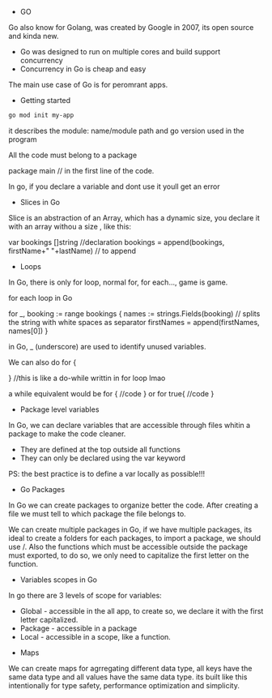 - GO

Go also know for Golang, was created by Google in 2007, its open source and kinda new.

- Go was designed to run on multiple cores and build support concurrency
- Concurrency in Go is cheap and easy

The main use case of Go is for peromrant apps.

- Getting started

```bash
go mod init my-app
```

it describes the module: name/module path and go version used in the program

All the code must belong to a package

package main // in the first line of the code.

In go, if you declare a variable and dont use it youll get an error

- Slices in Go

Slice is an abstraction of an Array, which has a dynamic size, you declare it with an array withou a size , like this:

var bookings []string //declaration
bookings = append(bookings, firstName+" "+lastName) // to append

- Loops

In Go, there is only for loop, normal for, for each..., game is game.

for each loop in Go

for \_, booking := range bookings {
names := strings.Fields(booking) // splits the string with white spaces as separator
firstNames = append(firstNames, names[0])
}

in Go, \_ (underscore) are used to identify unused variables.

We can also do for <condition> {

} //this is like a do-while writtin in for loop lmao

a while equivalent would be for { //code } or for true{ //code }

- Package level variables

In Go, we can declare variables that are accessible through files whitin a package to make the code cleaner.

- They are defined at the top outside all functions
- They can only be declared using the var keyword

PS: the best practice is to define a var locally as possible!!!

- Go Packages

In Go we can create packages to organize better the code. After creating a file we must tell to which package the file belongs to.

We can create multiple packages in Go, if we have multiple packages, its ideal to create a folders for each packages, to import a package, we should use <app module name in go.mod>/<module name>. Also the functions which must be accessible outside the package must exported, to do so, we only need to capitalize the first letter on the function.

* Variables scopes in Go

In go there are 3 levels of scope for variables:

- Global - accessible in the all app, to create so, we declare it with the first letter capitalized.
- Package - accessible in a package
- Local - accessible in a scope, like a function.


* Maps

We can create maps for agrregating different data type, all keys have the same data type and all values have the same data type. its built like this intentionally for type safety, performance optimization and simplicity.
